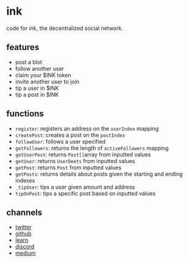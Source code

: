 # ink

code for ink, the decentralized social network.

## features

- post a blot
- follow another user
- claim your $INK token
- invite another user to join
- tip a user in $INK
- tip a post in $INK

## functions

- `register`: registers an address on the `userIndex` mapping
- `createPost`: creates a post on the `postIndex`
- `followUser`: follows a user specified
- `getFollowers`: returns the length of `activeFollowers` mapping
- `getUserPost`: returns `Post[]`array from inputted values
- `getUser`: returns `UserDeets` from inputted values
- `getPost`: returns `Post` from inputted values
- `getPosts`: returns details about posts given the starting and ending indexes
- `_tipUser`: tips a user given amount and address
- `tipOnPost`: tips a specific post based on inputted values

## channels

- [twitter](https://twitter.com/viaink)
- [github](https://github.com/inkapp)
- [learn](https://github.com/inkapp/universe)
- [discord](https://discord.com/invite/DQQp48kUvU)
- [medium](https://medium.com/@inkdao)
